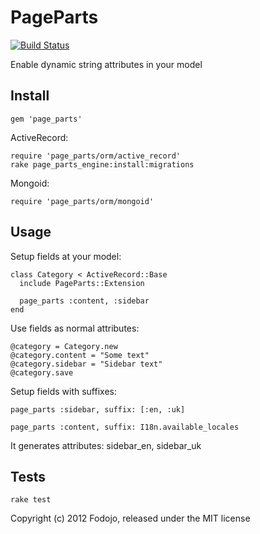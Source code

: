 # PageParts

[![Build Status](https://semaphoreci.com/api/v1/igor-galeta/page_parts/branches/master/shields_badge.svg)](https://semaphoreci.com/igor-galeta/page_parts)

Enable dynamic string attributes in your model

## Install

    gem 'page_parts'

ActiveRecord:

    require 'page_parts/orm/active_record'
    rake page_parts_engine:install:migrations

Mongoid:

    require 'page_parts/orm/mongoid'

## Usage

Setup fields at your model:

    class Category < ActiveRecord::Base
      include PageParts::Extension

      page_parts :content, :sidebar
    end

Use fields as normal attributes:

    @category = Category.new
    @category.content = "Some text"
    @category.sidebar = "Sidebar text"
    @category.save

Setup fields with suffixes:

    page_parts :sidebar, suffix: [:en, :uk]

    page_parts :content, suffix: I18n.available_locales

It generates attributes: sidebar_en, sidebar_uk

## Tests

    rake test

Copyright (c) 2012 Fodojo, released under the MIT license
